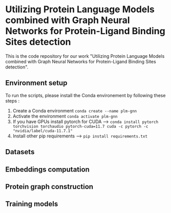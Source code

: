 # Utilizing Protein Language Models combined with Graph Neural Networks for Protein-Ligand Binding Sites detection

This is the code repository for our work "Utilizing Protein Language Models combined with Graph Neural Networks for Protein-Ligand Binding Sites detection".


## Environment setup
To run the scripts, please install the Conda environement by following these steps :
1. Create a Conda environment `conda create --name plm-gnn`
2. Activate the environment `conda activate plm-gnn`
3. If you have GPUs install pytorch for CUDA --> `conda install pytorch torchvision torchaudio pytorch-cuda=11.7 cuda -c pytorch -c "nvidia/label/cuda-11.7.1"`
4. Install other pip requirements --> `pip install requirements.txt`
## Datasets

## Embeddings computation

## Protein graph construction

## Training models

